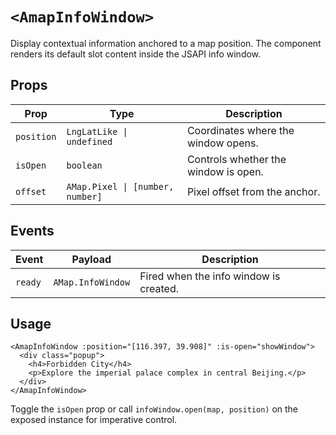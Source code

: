 # `<AmapInfoWindow>`

Display contextual information anchored to a map position. The component renders its default slot content inside the JSAPI info window.

## Props

| Prop | Type | Description |
| --- | --- | --- |
| `position` | `LngLatLike \| undefined` | Coordinates where the window opens. |
| `isOpen` | `boolean` | Controls whether the window is open. |
| `offset` | `AMap.Pixel \| [number, number]` | Pixel offset from the anchor. |

## Events

| Event | Payload | Description |
| --- | --- | --- |
| `ready` | `AMap.InfoWindow` | Fired when the info window is created. |

## Usage

```vue
<AmapInfoWindow :position="[116.397, 39.908]" :is-open="showWindow">
  <div class="popup">
    <h4>Forbidden City</h4>
    <p>Explore the imperial palace complex in central Beijing.</p>
  </div>
</AmapInfoWindow>
```

Toggle the `isOpen` prop or call `infoWindow.open(map, position)` on the exposed instance for imperative control.
